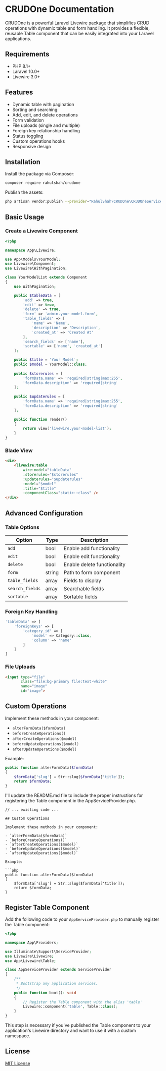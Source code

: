 # CRUDOne Documentation

CRUDOne is a powerful Laravel Livewire package that simplifies CRUD operations with dynamic table and form handling. It provides a flexible, reusable Table component that can be easily integrated into your Laravel applications.

## Requirements

- PHP 8.1+
- Laravel 10.0+
- Livewire 3.0+

## Features

- Dynamic table with pagination
- Sorting and searching
- Add, edit, and delete operations
- Form validation
- File uploads (single and multiple)
- Foreign key relationship handling
- Status toggling
- Custom operations hooks
- Responsive design

## Installation

Install the package via Composer:

```bash
composer require rahulshah/crudone
```

Publish the assets:

```bash
php artisan vendor:publish --provider="RahulShah\CRUDOne\CRUDOneServiceProvider" --tag="crudone"
```

## Basic Usage

### Create a Livewire Component

```php
<?php

namespace App\Livewire;

use App\Models\YourModel;
use Livewire\Component;
use Livewire\WithPagination;

class YourModelList extends Component
{
    use WithPagination;

    public $tableData = [
        'add' => true,
        'edit' => true,
        'delete' => true,
        'form' => 'admin.your-model.form',
        'table_fields' => [
            'name' => 'Name',
            'description' => 'Description',
            'created_at' => 'Created At'
        ],
        'search_fields' => ['name'],
        'sortable' => ['name', 'created_at']
    ];

    public $title = 'Your Model';
    public $model = YourModel::class;
    
    public $storerules = [
        'formData.name' => 'required|string|max:255',
        'formData.description' => 'required|string'
    ];
    
    public $updaterules = [
        'formData.name' => 'required|string|max:255',
        'formData.description' => 'required|string'
    ];

    public function render()
    {
        return view('livewire.your-model-list');
    }
}
```

### Blade View

```html
<div>
    <livewire:table 
        wire:model="tableData"
        :storerules="$storerules"
        :updaterules="$updaterules"
        :model="$model"
        :title="$title"
        :componentClass="static::class" />
</div>
```

## Advanced Configuration

### Table Options

| Option | Type | Description |
|--------|------|-------------|
| `add` | bool | Enable add functionality |
| `edit` | bool | Enable edit functionality |
| `delete` | bool | Enable delete functionality |
| `form` | string | Path to form component |
| `table_fields` | array | Fields to display |
| `search_fields` | array | Searchable fields |
| `sortable` | array | Sortable fields |

### Foreign Key Handling

```php
'tableData' => [
    'foreignKeys' => [
        'category_id' => [
            'model' => Category::class,
            'column' => 'name'
        ]
    ]
]
```

### File Uploads

```html
<input type="file" 
       class="file:bg-primary file:text-white"
       name="image" 
       id="image">
```

## Custom Operations

Implement these methods in your component:

- `alterFormData($formData)`
- `beforeCreateOperations()`
- `afterCreateOperations($model)`
- `beforeUpdateOperations($model)`
- `afterUpdateOperations($model)`

Example:

```php
public function alterFormData($formData)
{
    $formData['slug'] = Str::slug($formData['title']);
    return $formData;
}
```


I'll update the README.md file to include the proper instructions for registering the Table component in the AppServiceProvider.php.

```markdown:e:\Coding Workspace\Alpha\Package Test\package-test\AlphaTechnologies\CRUDZen\README.md
// ... existing code ...

## Custom Operations

Implement these methods in your component:

- `alterFormData($formData)`
- `beforeCreateOperations()`
- `afterCreateOperations($model)`
- `beforeUpdateOperations($model)`
- `afterUpdateOperations($model)`

Example:

```php
public function alterFormData($formData)
{
    $formData['slug'] = Str::slug($formData['title']);
    return $formData;
}
```

## Register Table Component

Add the following code to your `AppServiceProvider.php` to manually register the Table component:

```php
<?php

namespace App\Providers;

use Illuminate\Support\ServiceProvider;
use Livewire\Livewire;
use App\Livewire\Table;

class AppServiceProvider extends ServiceProvider
{
    /**
     * Bootstrap any application services.
     */
    public function boot(): void
    {
        // Register the Table component with the alias 'table'
        Livewire::component('table', Table::class);
    }
}
```

This step is necessary if you've published the Table component to your application's Livewire directory and want to use it with a custom namespace.

## License

[MIT License](https://opensource.org/licenses/MIT)
```
